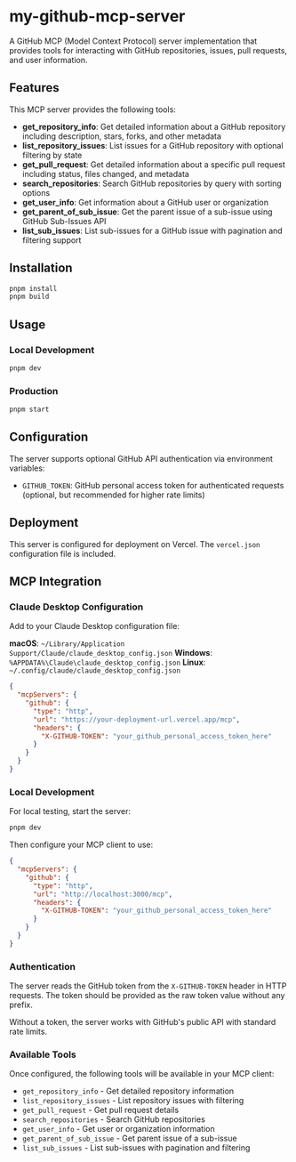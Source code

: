 # my-github-mcp-server

A GitHub MCP (Model Context Protocol) server implementation that provides tools for interacting with GitHub repositories, issues, pull requests, and user information.

## Features

This MCP server provides the following tools:

- **get_repository_info**: Get detailed information about a GitHub repository including description, stars, forks, and other metadata
- **list_repository_issues**: List issues for a GitHub repository with optional filtering by state
- **get_pull_request**: Get detailed information about a specific pull request including status, files changed, and metadata
- **search_repositories**: Search GitHub repositories by query with sorting options
- **get_user_info**: Get information about a GitHub user or organization
- **get_parent_of_sub_issue**: Get the parent issue of a sub-issue using GitHub Sub-Issues API
- **list_sub_issues**: List sub-issues for a GitHub issue with pagination and filtering support

## Installation

```bash
pnpm install
pnpm build
```

## Usage

### Local Development

```bash
pnpm dev
```

### Production

```bash
pnpm start
```

## Configuration

The server supports optional GitHub API authentication via environment variables:

- `GITHUB_TOKEN`: GitHub personal access token for authenticated requests (optional, but recommended for higher rate limits)

## Deployment

This server is configured for deployment on Vercel. The `vercel.json` configuration file is included.

## MCP Integration

### Claude Desktop Configuration

Add to your Claude Desktop configuration file:

**macOS**: `~/Library/Application Support/Claude/claude_desktop_config.json`
**Windows**: `%APPDATA%\Claude\claude_desktop_config.json`
**Linux**: `~/.config/claude/claude_desktop_config.json`

```json
{
  "mcpServers": {
    "github": {
      "type": "http",
      "url": "https://your-deployment-url.vercel.app/mcp",
      "headers": {
        "X-GITHUB-TOKEN": "your_github_personal_access_token_here"
      }
    }
  }
}
```

### Local Development

For local testing, start the server:

```bash
pnpm dev
```

Then configure your MCP client to use:

```json
{
  "mcpServers": {
    "github": {
      "type": "http",
      "url": "http://localhost:3000/mcp",
      "headers": {
        "X-GITHUB-TOKEN": "your_github_personal_access_token_here"
      }
    }
  }
}
```

### Authentication

The server reads the GitHub token from the `X-GITHUB-TOKEN` header in HTTP requests. The token should be provided as the raw token value without any prefix.

Without a token, the server works with GitHub's public API with standard rate limits.

### Available Tools

Once configured, the following tools will be available in your MCP client:

- `get_repository_info` - Get detailed repository information
- `list_repository_issues` - List repository issues with filtering
- `get_pull_request` - Get pull request details
- `search_repositories` - Search GitHub repositories
- `get_user_info` - Get user or organization information
- `get_parent_of_sub_issue` - Get parent issue of a sub-issue
- `list_sub_issues` - List sub-issues with pagination and filtering
